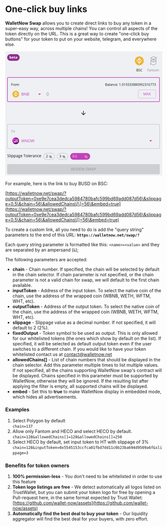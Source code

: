 # One-click buy links

**WalletNow Swap** allows you to create direct links to buy any token in a super-easy way, across multiple chains! You can control all aspects of the token directly on the URL. This is a great way to create "one-click buy buttons" for your token to put on your website, telegram, and everywhere else.

![](<../.gitbook/assets/image (81) (1) (1).png>)

For example, here is the link to buy BUSD on BSC:

[https://walletnow.net/swap/?outputToken=0xe9e7cea3dedca5984780bafc599bd69add087d56\&slippage=0.5\&chain=56\&allowedChains\[\]=56\&embed=true](https://walletnow.net/swap/?outputToken=0xe9e7cea3dedca5984780bafc599bd69add087d56\&slippage=0.5\&chain=56\&allowedChains\[]=56\&embed=true)

To create a custom link, all you need to do is add the "query string" parameters to the end of this URL: **`https://walletnow.net/swap/?`**

Each query string parameter is formatted like this: `<name>=<value>` and they are separated by an ampersand (`&`);

The following parameters are accepted:

* **chain** - Chain number. If specified, the chain will be selected by default in the chain selector. If chain parameter is not specified, or the chain parameter is not a valid chain for swap, we will default to the first chain available.
* **inputToken** - Address of the input token. To select the native coin of the chain, use the address of the wrapped coin (WBNB, WETH, WFTM, WHT, etc).
* **outputToken** - Address of the output token. To select the native coin of the chain, use the address of the wrapped coin (WBNB, WETH, WFTM, WHT, etc).
* **slippage** - Slippage value as a decimal number. If not specified, it will default to 2 (2%).
* **fixedOutput** - Token symbol to be used as output. This is only allowed for our whitelisted tokens (the ones which show by default on the list). If specified, it will be selected as default output token even if the user switches to a different chain. If you would like to have your token whitelisted contact us at [contact@walletnow.net](mailto:contact@walletnow.net)
* **allowedChains\[]** - List of chain numbers that should be displayed in the chain selector. Add this parameter multiple times to list multiple values. If not specified, all the chains supporting WalletNow swap's contract will be displayed. Chains specified in this parameter must be supported by WalletNow, otherwise they will be ignored. If the resulting list after applying the filter is empty, all supported chains will be displayed.
* **embed** - Set this to **true** to make WalletNow display in embedded mode, which hides all advertisements.

### Examples

1. Select Polygon by default\
   `chain=137`
2. Allow only Fantom and HECO and select HECO by default.\
   `chain=128&allowedChains[]=128&allowedChains[]=250`
3. Select HECO by default, set input token to HT with slippage of 3%\
   `chain=128&inputToken=0x5545153ccfca01fbd7dd11c0b23ba694d9509a6f&slippage=3`

### Benefits for token owners

1. **100% permission-less** - You don't need to be whitelisted in order to use this feature
2. **Token logo listings are free** - We detect automatically all logos listed on TrustWallet, but you can submit your token logo for free by opening a Pull-request here, in the same format expected by  Trust Wallet: [https://github.com/wallet-now/assets](https://github.com/wallet-now/assets)
3. **Automatically find the best deal to buy your token** - Our liquidity aggregator will find the best deal for your buyers, with zero effort.
